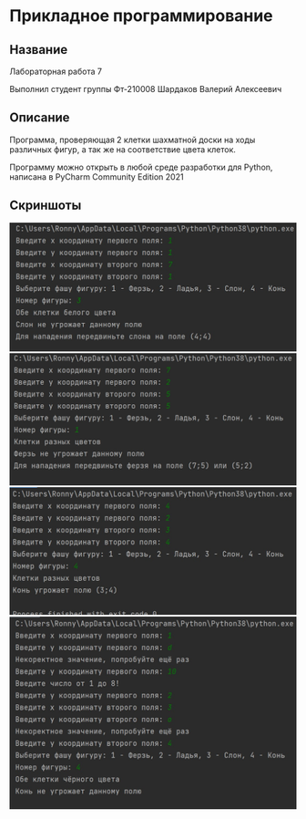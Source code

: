 # Прикладное программирование
## Название 
Лабораторная работа 7

Выполнил студент группы Фт-210008 Шардаков Валерий Алексеевич
## Описание
Программа, проверяющая 2 клетки шахматной доски на ходы различных фигур, а так же на соответствие цвета клеток.

Программу можно открыть в любой среде разработки для Python, написана в PyCharm Community Edition 2021
## Скриншоты
![](https://github.com/Ronny0113/PP7/blob/main/test1.jpg "Test1")
![](https://github.com/Ronny0113/PP7/blob/main/test2.jpg "Test2")
![](https://github.com/Ronny0113/PP7/blob/main/test3.jpg "Test3")
![](https://github.com/Ronny0113/PP7/blob/log/log_test.jpg "Log-Test")
